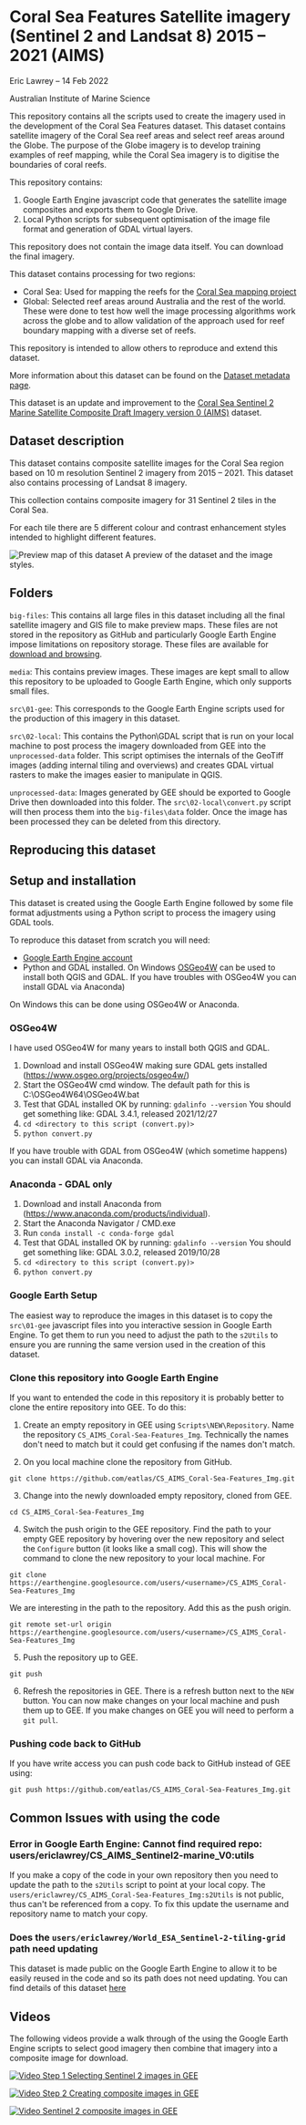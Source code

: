 # Coral Sea Features Satellite imagery (Sentinel 2 and Landsat 8) 2015 – 2021 (AIMS)

Eric Lawrey – 14 Feb 2022

Australian Institute of Marine Science

This repository contains all the scripts used to create the imagery used in the 
development of the Coral Sea Features dataset. This dataset contains satellite
imagery of the Coral Sea reef areas and select reef areas around the Globe.
The purpose of the Globe imagery is to develop training examples of reef mapping, 
while the Coral Sea imagery is to digitise the boundaries of coral reefs.

This repository contains: 
1. Google Earth Engine javascript code that generates the satellite image composites 
and exports them to Google Drive. 
2. Local Python scripts for subsequent optimisation of the image file format and 
generation of GDAL virtual layers. 

This repository does not contain the image data itself. You can download the final
imagery.


This dataset contains processing for two regions:
- Coral Sea: Used for mapping the reefs for the [Coral Sea mapping project](https://eatlas.org.au/projects-other/coral-sea-reef-mapping)
- Global: Selected reef areas around Australia and the rest of the world. These
were done to test how well the image processing algorithms work across the globe
and to allow validation of the approach used for reef boundary mapping with a
diverse set of reefs.

This repository is intended to allow others to reproduce and extend this
dataset. 

More information about this dataset can be found on the 
[Dataset metadata page](https://eatlas.org.au/data/uuid/df5a5b47-ad4c-431e-be49-af52f64aafce).

This dataset is an update and improvement to the 
[Coral Sea Sentinel 2 Marine Satellite Composite Draft Imagery version 0 (AIMS)](https://eatlas.org.au/data/uuid/2932dc63-9c9b-465f-80bf-09073aacaf1c)
dataset.

## Dataset description

This dataset contains composite satellite images for the Coral Sea
region based on 10 m resolution Sentinel 2 imagery from 2015 – 2021. This dataset
also contains processing of Landsat 8 imagery.

This collection contains composite imagery for 31 Sentinel 2 tiles in the Coral Sea. 

For each tile there are 5 different colour and contrast enhancement styles intended 
to highlight different features.

![Preview map of this dataset](./media/CS_AIMS_Coral-Sea-Features_Img_preview-map.jpg)
A preview of the dataset and the image styles. 

## Folders
`big-files`: This contains all large files in this dataset including all the final satellite
imagery and GIS file to make preview maps. These files are not stored in the repository
as GitHub and particularly Google Earth Engine impose limitations on repository storage.
These files are available for [download and browsing](https://nextcloud.eatlas.org.au/apps/sharealias/a/cs-aims-coral-sea-features-img).

`media`: This contains preview images. These images are kept small to allow this repository
to be uploaded to Google Earth Engine, which only supports small files.

`src\01-gee`: This corresponds to the Google Earth Engine scripts used for the production
of this imagery in this dataset.

`src\02-local`: This contains the Python\GDAL script that is run on your local machine to
post process the imagery downloaded from GEE into the `unprocessed-data` folder. This script
optimises the internals of the GeoTiff images (adding internal tiling and overviews) and
creates GDAL virtual rasters to make the images easier to manipulate in QGIS.

`unprocessed-data`: Images generated by GEE should be exported to Google Drive then downloaded
into this folder. The `src\02-local\convert.py` script will then process them into the `big-files\data`
folder. Once the image has been processed they can be deleted from this directory.

## Reproducing this dataset

## Setup and installation
This dataset is created using the Google Earth Engine followed by some
file format adjustments using a Python script to process the imagery using
GDAL tools.

To reproduce this dataset from scratch you will need:
 - [Google Earth Engine account](https://earthengine.google.com/)
 - Python and GDAL installed. On Windows [OSGeo4W](https://www.osgeo.org/projects/osgeo4w/) 
 can be used to install both QGIS and GDAL. If you have troubles with OSGeo4W you can install
 GDAL via Anaconda)

On Windows this can be done using OSGeo4W or Anaconda.
 
### OSGeo4W
I have used OSGeo4W for many years to install both QGIS and GDAL.
1. Download and install OSGeo4W making sure GDAL gets installed (https://www.osgeo.org/projects/osgeo4w/)
2. Start the OSGeo4W cmd window. The default path for this is C:\OSGeo4W64\OSGeo4W.bat
3. Test that GDAL installed OK by running: `gdalinfo --version`
   You should get something like: GDAL 3.4.1, released 2021/12/27
4. `cd <directory to this script (convert.py)>`
5. `python convert.py`

If you have trouble with GDAL from OSGeo4W (which sometime happens) you can install GDAL
via Anaconda.

### Anaconda - GDAL only
1. Download and install Anaconda from (https://www.anaconda.com/products/individual). 
2. Start the Anaconda Navigator / CMD.exe 
3. Run `conda install -c conda-forge gdal`
4. Test that GDAL installed OK by running: `gdalinfo --version`
   You should get something like: GDAL 3.0.2, released 2019/10/28
5. `cd <directory to this script (convert.py)>`
6. `python convert.py`
 

### Google Earth Setup

The easiest way to reproduce the images in this dataset is to copy the 
`src\01-gee` javascript files into you interactive session in Google
Earth Engine. To get them to run you need to adjust the path to the
`s2Utils` to ensure you are running the same version used in the creation
of this dataset. 

### Clone this repository into Google Earth Engine
If you want to entended the code in this repository it is probably better to
clone the entire repository into GEE. To do this:

1. Create an empty repository in GEE using `Scripts\NEW\Repository`. Name the 
repository `CS_AIMS_Coral-Sea-Features_Img`. Technically the names don't need
to match but it could get confusing if the names don't match.

2. On you local machine clone the repository from GitHub. 
```
git clone https://github.com/eatlas/CS_AIMS_Coral-Sea-Features_Img.git
```

3. Change into the newly downloaded empty repository, cloned from GEE. 
```
cd CS_AIMS_Coral-Sea-Features_Img
```

4. Switch the push origin to the GEE repository. Find the path to your empty
GEE repository by hovering over the new repository and select the `Configure` 
button (it looks like a small cog). 
This will show the command to clone the new repository to your local machine. For
```
git clone https://earthengine.googlesource.com/users/<username>/CS_AIMS_Coral-Sea-Features_Img
```
We are interesting in the path to the repository. Add this as the push
origin.
```
git remote set-url origin https://earthengine.googlesource.com/users/<username>/CS_AIMS_Coral-Sea-Features_Img
```
5. Push the repository up to GEE.
```
git push 
```
6. Refresh the repositories in GEE. There is a refresh button next to the `NEW` button.
You can now make changes on your local machine and push them up to GEE. If you make changes
on GEE you will need to perform a `git pull`. 

### Pushing code back to GitHub
If you have write access you can push code back to GitHub instead of GEE using:
```
git push https://github.com/eatlas/CS_AIMS_Coral-Sea-Features_Img.git
```



## Common Issues with using the code

### Error in Google Earth Engine: Cannot find required repo: users/ericlawrey/CS_AIMS_Sentinel2-marine_V0:utils
If you make a copy of the code in your own repository then you need to update the path to the `s2Utils` script to point at your local copy. The `users/ericlawrey/CS_AIMS_Coral-Sea-Features_Img:s2Utils` is not public, thus can't be referenced from a copy. To fix this update the username and repository name to match your copy. 

### Does the `users/ericlawrey/World_ESA_Sentinel-2-tiling-grid` path need updating
This dataset is made public on the Google Earth Engine to allow it to be easily reused in the code and so its path does not need updating. You can find details of this dataset [here](https://code.earthengine.google.com/?asset=users/ericlawrey/World_ESA_Sentinel-2-tiling-grid)


## Videos

The following videos provide a walk through of the using the Google Earth Engine 
scripts to select good imagery then combine that imagery into a composite image 
for download.

[![Video Step 1 Selecting Sentinel 2 images in GEE](./media/vimeo-thumbnail-648150983.jpg)](https://www.youtube.com/watch?v=D-CVQVNIjAs "Selecting clear Sentinel 2 imagery in Google Earth Engine (Coral Sea Mapping project) - Part 1 - Click to Watch!")

[![Video Step 2 Creating composite images in GEE](./media/vimeo-thumbnail-648151138.jpg)](https://www.youtube.com/watch?v=bDF-Uq8Ljt8 "Viewing and exporting Sentinel 2 composite images in GEE (Coral Sea Mapping Project) - Part 2 - Click to Watch!")

[![Video Sentinel 2 composite images in GEE](./media/2021-12-02_Selecting-best-imagery_Thumbnail.jpg)](https://www.youtube.com/watch?v=EqmLZmxZcQc "Selecting the best Coral Sea imagery (Coral Sea Mapping project) - Click to Watch!")


